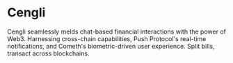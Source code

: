 # Cengli

Cengli seamlessly melds chat-based financial interactions with the power of Web3. Harnessing cross-chain capabilities, Push Protocol's real-time notifications, and Cometh's biometric-driven user experience. Split bills, transact across blockchains.
